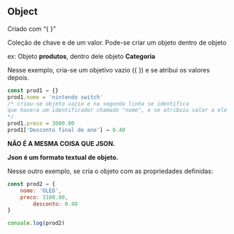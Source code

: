 ## Object

Criado com “{ }”

Coleção de chave e de um valor. Pode-se criar um objeto dentro de objeto

ex: Objeto **produtos**, dentro dele objeto **Categoria**

Nesse exemplo, cria-se um objetivo vazio ({ }) e se atribui os valores depois.

```jsx
const prod1 = {}
prod1.nome = 'nintendo switch'
/* criou-se objeto vazio e na segunda linha se identifica 
que havera um identificador chamado "nome", e se atribuiu valor a ele
*/
prod1.preco = 3000.90
prod1['Desconto final de ano'] = 0.40
```

******************NÃO É A MESMA COISA QUE JSON.******************

**************************************Json é um formato textual de objeto.**************************************

Nesse outro exemplo, se cria o objeto com as propriedades definidas:

```jsx
const prod2 = {
    nome: 'OLED',
    preco: 3100.90,
		desconto: 0.40
}

console.log(prod2)
```